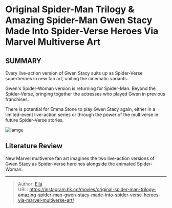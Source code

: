 # Original Spider-Man Trilogy &amp; Amazing Spider-Man Gwen Stacy Made Into Spider-Verse Heroes Via Marvel Multiverse Art


## SUMMARY 



Every live-action version of Gwen Stacy suits up as Spider-Verse superheroes in new fan art, uniting the cinematic variants.

Gwen&#39;s Spider-Woman version is returning for Spider-Man: Beyond the Spider-Verse, bringing together the actresses who played Gwen in previous franchises.

There is potential for Emma Stone to play Gwen Stacy again, either in a limited-event live-action series or through the power of the multiverse in future Spider-Verse stories.



![iamge](https://static1.srcdn.com/wordpress/wp-content/uploads/2023/12/original-spider-man-trilogy-amazing-spider-man-gwen-stacy-made-into-spider-verse-heroes-via-marvel-multiverse-art.jpg)

## Literature Review
New Marvel multiverse fan art imagines the two live-action versions of Gwen Stacy as Spider-Verse heroines alongside the animated Spider-Woman.


---

> Author: [Ella](https://instagram.hk.cn/)  
> URL: https://instagram.hk.cn/movies/original-spider-man-trilogy-amazing-spider-man-gwen-stacy-made-into-spider-verse-heroes-via-marvel-multiverse-art/  

